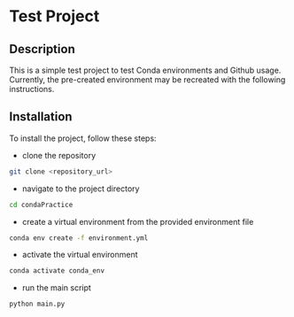 # Test Project

## Description
This is a simple test project to test Conda environments and Github usage. Currently, the pre-created environment may be recreated with the following instructions.

## Installation
To install the project, follow these steps:
- clone the repository
```bash
git clone <repository_url>
```
- navigate to the project directory
```bash
cd condaPractice
```
- create a virtual environment from the provided environment file
```bash
conda env create -f environment.yml
```
- activate the virtual environment
```bash
conda activate conda_env
```
- run the main script
```bash
python main.py
```
